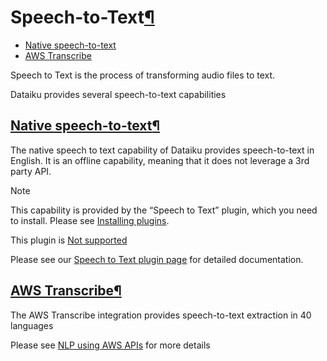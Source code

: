 Speech\-to\-Text[¶](#speech-to-text "Permalink to this heading")
================================================================



* [Native speech\-to\-text](#native-speech-to-text)
* [AWS Transcribe](#aws-transcribe)



Speech to Text is the process of transforming audio files to text.


Dataiku provides several speech\-to\-text capabilities



[Native speech\-to\-text](#id1)[¶](#native-speech-to-text "Permalink to this heading")
--------------------------------------------------------------------------------------


The native speech to text capability of Dataiku provides speech\-to\-text in English. It is an offline capability, meaning that it does not leverage a 3rd party API.



Note


This capability is provided by the “Speech to Text” plugin, which you need to install. Please see [Installing plugins](../plugins/installing.html).


This plugin is [Not supported](../troubleshooting/support-tiers.html)



Please see our [Speech to Text plugin page](https://www.dataiku.com/product/plugins/speech-to-text-cpu/) for detailed documentation.




[AWS Transcribe](#id2)[¶](#aws-transcribe "Permalink to this heading")
----------------------------------------------------------------------


The AWS Transcribe integration provides speech\-to\-text extraction in 40 languages


Please see [NLP using AWS APIs](aws-apis.html) for more details